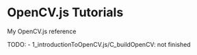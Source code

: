 # OpenCV.js Tutorials

My OpenCV.js reference

TODO:
	- 1_introductionToOpenCV.js/C_buildOpenCV: not finished 
